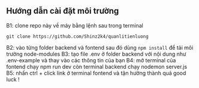  ## Hướng dẫn cài đặt môi trường
 B1: clone repo này về máy bằng lệnh sau trong terminal 
 ```
 git clone https://github.com/Shinz2k4/quanlitienluong
 ```
 B2: vào từng folder backend và fontend sau đó dùng ``` npm install ``` để tải môi trường node-modules   B3: tạo file .env ở folder backend với nội dung như .env-example và thay vào các thông tin của bạn 
   B4: mở terminal của fontend chạy npm run dev còn terminal backend chạy nodemon server.js
   B5: nhấn ctrl + click link ở terminal fontend và tận hưởng thành quả 
  good luck ! 
